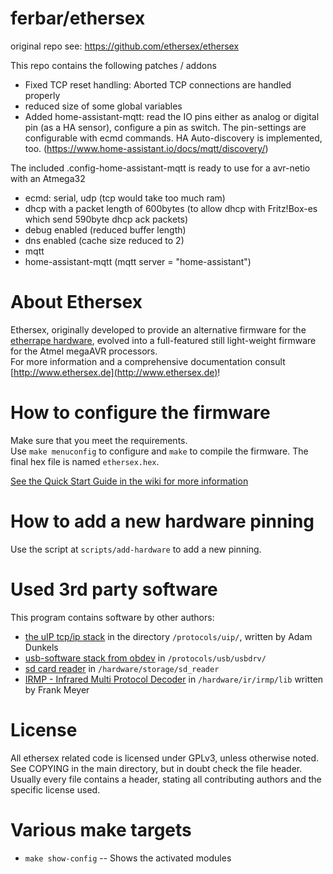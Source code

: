 ferbar/ethersex
===============
original repo see: https://github.com/ethersex/ethersex

This repo contains the following patches / addons
* Fixed TCP reset handling: Aborted TCP connections are handled properly
* reduced size of some global variables
* Added home-assistant-mqtt: read the IO pins either as analog or digital pin (as a HA sensor), configure a pin as switch.
  The pin-settings are configurable with ecmd commands. HA Auto-discovery is implemented, too. (https://www.home-assistant.io/docs/mqtt/discovery/)
  
The included .config-home-assistant-mqtt is ready to use for a avr-netio with an Atmega32
* ecmd: serial, udp (tcp would take too much ram)
* dhcp with a packet length of 600bytes (to allow dhcp with Fritz!Box-es which send 590byte dhcp ack packets)
* debug enabled (reduced buffer length)
* dns enabled (cache size reduced to 2)
* mqtt
* home-assistant-mqtt (mqtt server = "home-assistant")


About Ethersex
==============
Ethersex, originally developed to provide an alternative firmware for the [etherrape hardware](http://www.lochraster.org/etherrape),
evolved into a full-featured still light-weight firmware for the Atmel megaAVR processors.  
For more information and a comprehensive documentation  consult [http://www.ethersex.de](http://www.ethersex.de)!

How to configure the firmware
=============================
Make sure that you meet the requirements.  
Use `make menuconfig` to configure and `make` to compile the firmware.
The final hex file is named `ethersex.hex`.

[See the Quick Start Guide in the wiki for more information](http://ethersex.de/index.php/Quick_Start_Guide)

How to add a new hardware pinning
=================================
Use the script at `scripts/add-hardware` to add a new pinning.


Used 3rd party software 
=======================
This program contains software by other authors:

* [the uIP tcp/ip stack](http://www.sics.se/~adam/uip) in the directory `/protocols/uip/`, written by Adam Dunkels
* [usb-software stack from obdev](http://www.obdev.at/products/vusb/index.html) in `/protocols/usb/usbdrv/`
* [sd card reader](http://www.roland-riegel.de/sd-reader/index.html) in `/hardware/storage/sd_reader`
* [IRMP - Infrared Multi Protocol Decoder](https://www.mikrocontroller.net/articles/IRMP) in `/hardware/ir/irmp/lib` written by Frank Meyer

License
=======
All ethersex related code is licensed under GPLv3, unless otherwise noted. See COPYING in the main
directory, but in doubt check the file header. Usually every file contains a
header, stating all contributing authors and the specific license used.

Various make targets
====================

* `make show-config` -- Shows the activated modules
